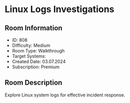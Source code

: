 ﻿# Linux Logs Investigations

## Room Information
- ID: 808
- Difficulty: Medium
- Room Type: Walkthrough
- Target Systems: 
- Created Date: 03.07.2024
- Subscription: Premium

## Room Description
Explore Linux system logs for effective incident response.
